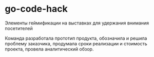 # go-code-hack
Элементы геймификации на выставках для удержания внимания посетителей

Команда разработала прототип продукта, обозначила и решила проблему заказчика, продумала сроки реализации и стоимость проекта, провела аналитический обзор.
